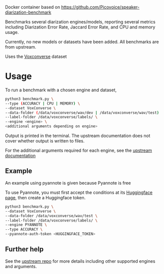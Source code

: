 Docker container based on https://github.com/Picovoice/speaker-diarization-benchmark

Benchmarks several diarization engines/models, reporting several metrics including
Diarization Error Rate, Jaccard Error Rate, and CPU and memory usage.

Currently, no new models or datasets have been added. All benchmarks are from upstream.

Uses the [Voxconverse](https://github.com/joonson/voxconverse) dataset

# Usage
To run a benchmark with a chosen engine and dataset,
```bash
python3 benchmark.py \
--type (ACCURACY | CPU | MEMORY) \
--dataset VoxConverse \
--data-folder (/data/voxconverse/wav/dev | /data/voxconverse/wav/test) \
--label-folder /data/voxconverse/labels/ \
--engine <engine> \
<additional arguments depending on engine>
```

Output is printed in the terminal.
The upstream documentation does not cover whether output is written to files.

For the additional arguments required for each engine, see the [upstream documentation](https://github.com/Picovoice/speaker-diarization-benchmark?tab=readme-ov-file#data)

## Example
An example using pyannote is given because Pyannote is free

To use Pyannote, you must first accept the conditions at its [Huggingface page](https://huggingface.co/pyannote/speaker-diarization), then create a Huggingface token.

```bash
python3 benchmark.py \
--dataset VoxConverse \
--data-folder /data/voxconverse/wav/test \
--label-folder /data/voxconverse/labels/ \
--engine PYANNOTE \
--type ACCURACY \
--pyannote-auth-token <HUGGINGFACE_TOKEN>
```

## Further help
See the [upstream repo](https://github.com/pyannote/pyannote-audio) for more details 
including other supported engines and arguments.
